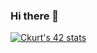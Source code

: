 ### Hi there 👋

<!--
**Neryss/Neryss** is a ✨ _special_ ✨ repository because its `README.md` (this file) appears on your GitHub profile.

Here are some ideas to get you started:

- 🔭 I’m currently working on ...
- 🌱 I’m currently learning ...
- 👯 I’m looking to collaborate on ...
- 🤔 I’m looking for help with ...
- 💬 Ask me about ...
- 📫 How to reach me: ...
- 😄 Pronouns: ...
- ⚡ Fun fact: ...
-->
[![Ckurt's 42 stats](https://badge42.herokuapp.com/api/stats/ckurt?darkmode=true)](https://github.com/JaeSeoKim/badge42)
